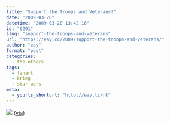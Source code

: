 ```yaml
---
title: "Support the Troops and Veterans!"
date: "2009-03-20"
datetime: "2009-03-20 13:42:16"
id: "6291"
slug: "support-the-troops-and-veterans"
url: "https://eay.cc/2009/support-the-troops-and-veterans/"
author: "eay"
format: "post"
categories:
  - the-others
tags:
  - fanart
  - krieg
  - star-wars
meta:
  - yourls_shorturl: "http://eay.li/rk"
---
```


![](/uploads/2009/clonewarsvet.jpg) ([via](http://thedw.us/post/87552468/morning-links-the-ocarina-of-rhyme-legend-of))

